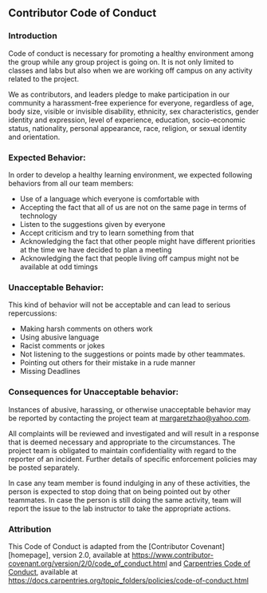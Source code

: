 ## Contributor Code of Conduct


### Introduction

Code of conduct is necessary for promoting a healthy environment among the group while any group project is going on. It is not only limited to classes and labs but also when we are working off campus on any activity related to the project. 

We as contributors, and leaders pledge to make participation in our community a harassment-free experience for everyone, regardless of age, body size, visible or invisible disability, ethnicity, sex characteristics, gender identity and expression, level of experience, education, socio-economic status, nationality, personal appearance, race, religion, or sexual identity and orientation.

### Expected Behavior:
In order to develop a healthy learning environment, we expected following behaviors from all our team members:
- Use of a language which everyone is comfortable with
- Accepting the fact that all of us are not on the same page in terms of technology
- Listen to the suggestions given by everyone
- Accept criticism and try to learn something from that
- Acknowledging the fact that other people might have different priorities at the time we have decided to plan a meeting
-  Acknowledging the fact that people living off campus might not be available at odd timings

### Unacceptable Behavior:
This kind of behavior will not be acceptable and can lead to serious repercussions:
- Making harsh comments on others work
- Using abusive language
- Racist comments or jokes
- Not listening to the suggestions or points made by other teammates.
- Pointing out others for their mistake in a rude manner
- Missing Deadlines

### Consequences for Unacceptable behavior:

Instances of abusive, harassing, or otherwise unacceptable behavior may be reported by contacting the project team at margaretzhao@yahoo.com. 

All complaints will be reviewed and investigated and will result in a response that is deemed necessary and appropriate to the circumstances. The project team is obligated to maintain confidentiality with regard to the reporter of an incident. Further details of specific enforcement policies may be posted separately.

In case any team member is found indulging in any of these activities, the person is expected to stop doing that on being pointed out by other teammates. In case the person is still doing the same activity, team will report the issue to the lab instructor to take the appropriate actions.


### Attribution

This Code of Conduct is adapted from the [Contributor Covenant][homepage], version 2.0,
available at https://www.contributor-covenant.org/version/2/0/code_of_conduct.html and [Carpentries Code of Conduct](https://docs.carpentries.org/topic_folders/policies/code-of-conduct.html), available at https://docs.carpentries.org/topic_folders/policies/code-of-conduct.html




